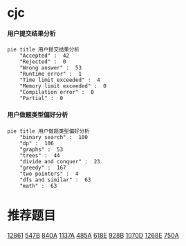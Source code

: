 # cjc

<!-- tabs:start -->



#### **用户提交结果分析**

```mermaid
pie title 用户提交结果分析
    "Accepted" :  42
    "Rejected" :  0
    "Wrong answer" :  53
    "Runtime error" :  1
    "Time limit exceeded" :  4
    "Memory limit exceeded" :  0
    "Compilation error" :  0
    "Partial" :  0
```

#### **用户做题类型偏好分析**

```mermaid
pie title 用户做题类型偏好分析
    "binary search" :  100
    "dp" :  106
    "graphs" :  53
    "trees" :  44
    "divide and conquer" :  23
    "greedy" :  167
    "two pointers" :  4
    "dfs and similar" :  63
    "math" :  63
```



<!-- tabs:end -->
# 推荐题目
[12861](https://codeforces.com/contest/1286/problem/1)
[547B](https://codeforces.com/contest/547/problem/B)
[840A](https://codeforces.com/contest/840/problem/A)
[1137A](https://codeforces.com/contest/1137/problem/A)
[485A](https://codeforces.com/contest/485/problem/A)
[618E](https://codeforces.com/contest/618/problem/E)
[928B](https://codeforces.com/contest/928/problem/B)
[1070D](https://codeforces.com/contest/1070/problem/D)
[1268E](https://codeforces.com/contest/1268/problem/E)
[750A](https://codeforces.com/contest/750/problem/A)
